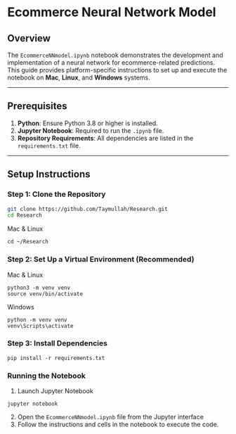 # Ecommerce Neural Network Model

## Overview

The `EcommerceNNmodel.ipynb` notebook demonstrates the development and implementation of a neural network for ecommerce-related predictions. This guide provides platform-specific instructions to set up and execute the notebook on **Mac**, **Linux**, and **Windows** systems.

---

## Prerequisites

1. **Python**: Ensure Python 3.8 or higher is installed.
2. **Jupyter Notebook**: Required to run the `.ipynb` file.
3. **Repository Requirements**: All dependencies are listed in the `requirements.txt` file.

---

## Setup Instructions

### Step 1: Clone the Repository

```bash
git clone https://github.com/Taymullah/Research.git
cd Research
```
Mac & Linux
```
cd ~/Research
```
### Step 2: Set Up a Virtual Environment (Recommended)
Mac & Linux
```
python3 -m venv venv
source venv/bin/activate
```
Windows
```
python -m venv venv
venv\Scripts\activate
```
### Step 3: Install Dependencies
```
pip install -r requirements.txt
```

### Running the Notebook
1. Launch Jupyter Notebook
```
jupyter notebook
```
2. Open the `EcommerceNNmodel.ipynb` file from the Jupyter interface
3. Follow the instructions and cells in the notebook to execute the code.
